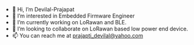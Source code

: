 - 👋 Hi, I’m Devilal-Prajapat
- 👀 I’m interested in Embedded Firmware Engineer
- 🌱 I’m currently working on LoRawan and BLE.
- 💞️ I’m looking to collaborate on LoRawan based low power end device.
- 📫 You can reach me at prajapti_devilal@yahoo.com 

<!---
Devilal-Prajapat/Devilal-Prajapat is a ✨ special ✨ repository because its `README.md` (this file) appears on your GitHub profile.
You can click the Preview link to take a look at your changes.
--->
